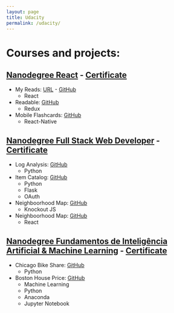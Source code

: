 ```yaml
---
layout: page
title: Udacity
permalink: /udacity/
---
```



# Courses and projects:

## [Nanodegree React](https://br.udacity.com/course/react-nanodegree--nd019) - [Certificate](https://confirm.udacity.com/ATJGKTFF)

* My Reads: [URL](https://my-reads-udacity.firebaseapp.com) - [GitHub](https://github.com/albertoivo/my-reads-reactnd)
    * React
* Readable: [GitHub](https://github.com/albertoivo/readable-reactnd)
    * Redux
* Mobile Flashcards: [GitHub](https://github.com/albertoivo/mobile-flashcards-reactnd)
    * React-Native

## [Nanodegree Full Stack Web Developer](https://br.udacity.com/course/full-stack-web-developer-nanodegree--nd004) - [Certificate](https://confirm.udacity.com/HZLDKNKE)

* Log Analysis: [GitHub](https://github.com/albertoivo/log-analysis-fullstacknd)
    * Python
* Item Catalog: [GitHub](https://github.com/albertoivo/item-catalog-fullstacknd)
    * Python
    * Flask
    * OAuth
* Neighboorhood Map: [GitHub](https://github.com/albertoivo/neighborhood-map-knockout-fullstacknd)
    * Knockout JS
* Neighboorhood Map: [GitHub](https://github.com/albertoivo/neighborhood-map-react-fullstacknd)
    * React

## [Nanodegree Fundamentos de Inteligência Artificial & Machine Learning](https://br.udacity.com/course/fundamentos-machine-learning--nd109) - [Certificate](https://confirm.udacity.com/MTHUHJWW)

* Chicago Bike Share: [GitHub](https://github.com/albertoivo/chicago-bikeshare-mlnd)
    * Python
* Boston House Price: [GitHub](https://github.com/albertoivo/boston-house-price-mlnd)
    * Machine Learning
    * Python
    * Anaconda
    * Jupyter Notebook

